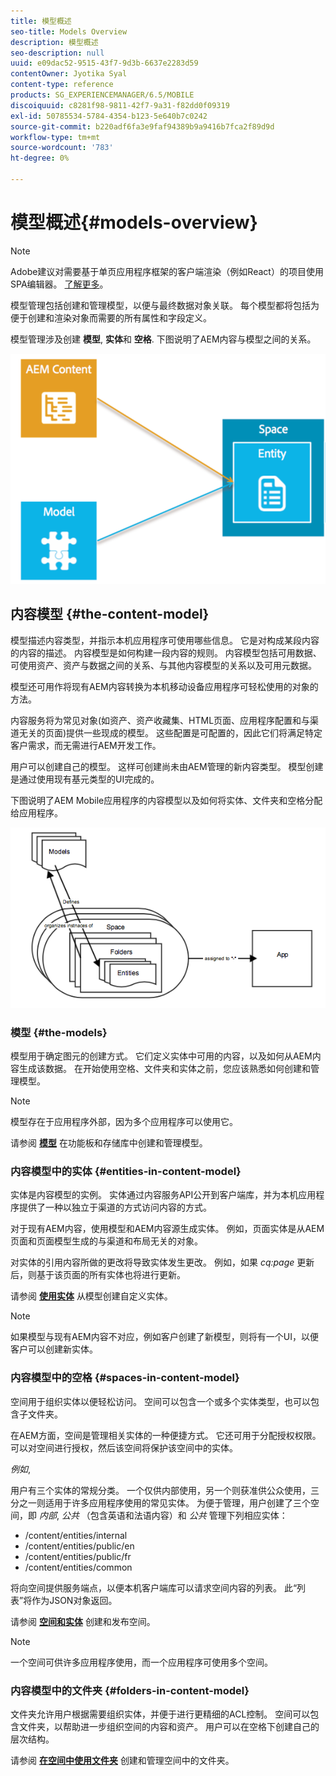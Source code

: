 ```yaml
---
title: 模型概述
seo-title: Models Overview
description: 模型概述
seo-description: null
uuid: e09dac52-9515-43f7-9d3b-6637e2283d59
contentOwner: Jyotika Syal
content-type: reference
products: SG_EXPERIENCEMANAGER/6.5/MOBILE
discoiquuid: c8281f98-9811-42f7-9a31-f82dd0f09319
exl-id: 50785534-5784-4354-b123-5e640b7c0242
source-git-commit: b220adf6fa3e9faf94389b9a9416b7fca2f89d9d
workflow-type: tm+mt
source-wordcount: '783'
ht-degree: 0%

---
```


# 模型概述{#models-overview}

>[!NOTE]
>
>Adobe建议对需要基于单页应用程序框架的客户端渲染（例如React）的项目使用SPA编辑器。 [了解更多](/help/sites-developing/spa-overview.md)。

模型管理包括创建和管理模型，以便与最终数据对象关联。 每个模型都将包括为便于创建和渲染对象而需要的所有属性和字段定义。

模型管理涉及创建 **模型**, **实体**&#x200B;和 **空格**. 下图说明了AEM内容与模型之间的关系。

![chlimage_1-81](assets/chlimage_1-81.png)

## 内容模型 {#the-content-model}

模型描述内容类型，并指示本机应用程序可使用哪些信息。 它是对构成某段内容的内容的描述。 内容模型是如何构建一段内容的规则。 内容模型包括可用数据、可使用资产、资产与数据之间的关系、与其他内容模型的关系以及可用元数据。

模型还可用作将现有AEM内容转换为本机移动设备应用程序可轻松使用的对象的方法。

内容服务将为常见对象(如资产、资产收藏集、HTML页面、应用程序配置和与渠道无关的页面)提供一些现成的模型。 这些配置是可配置的，因此它们将满足特定客户需求，而无需进行AEM开发工作。

用户可以创建自己的模型。 这样可创建尚未由AEM管理的新内容类型。 模型创建是通过使用现有基元类型的UI完成的。

下图说明了AEM Mobile应用程序的内容模型以及如何将实体、文件夹和空格分配给应用程序。

![chlimage_1-82](assets/chlimage_1-82.png)

### 模型 {#the-models}

模型用于确定图元的创建方式。 它们定义实体中可用的内容，以及如何从AEM内容生成该数据。 在开始使用空格、文件夹和实体之前，您应该熟悉如何创建和管理模型。

>[!NOTE]
>
>模型存在于应用程序外部，因为多个应用程序可以使用它。

请参阅 **[模型](/help/mobile/administer-mobile-apps.md)** 在功能板和存储库中创建和管理模型。

### 内容模型中的实体 {#entities-in-content-model}

实体是内容模型的实例。 实体通过内容服务API公开到客户端库，并为本机应用程序提供了一种以独立于渠道的方式访问内容的方式。

对于现有AEM内容，使用模型和AEM内容源生成实体。 例如，页面实体是从AEM页面和页面模型生成的与渠道和布局无关的对象。

对实体的引用内容所做的更改将导致实体发生更改。 例如，如果 *cq:page* 更新后，则基于该页面的所有实体也将进行更新。

请参阅 **[使用实体](/help/mobile/spaces-and-entities.md)** 从模型创建自定义实体。

>[!NOTE]
>
>如果模型与现有AEM内容不对应，例如客户创建了新模型，则将有一个UI，以便客户可以创建新实体。

### 内容模型中的空格 {#spaces-in-content-model}

空间用于组织实体以便轻松访问。 空间可以包含一个或多个实体类型，也可以包含子文件夹。

在AEM方面，空间是管理相关实体的一种便捷方式。 它还可用于分配授权权限。 可以对空间进行授权，然后该空间将保护该空间中的实体。

*例如*,

用户有三个实体的常规分类。 一个仅供内部使用，另一个则获准供公众使用，三分之一则适用于许多应用程序使用的常见实体。 为便于管理，用户创建了三个空间，即 *内部*, *公共* （包含英语和法语内容）和 *公共* 管理下列相应实体：

* /content/entities/internal
* /content/entities/public/en
* /content/entities/public/fr
* /content/entities/common

将向空间提供服务端点，以便本机客户端库可以请求空间内容的列表。 此“列表”将作为JSON对象返回。

请参阅 **[空间和实体](/help/mobile/spaces-and-entities.md)** 创建和发布空间。

>[!NOTE]
>
>一个空间可供许多应用程序使用，而一个应用程序可使用多个空间。

### 内容模型中的文件夹 {#folders-in-content-model}

文件夹允许用户根据需要组织实体，并便于进行更精细的ACL控制。 空间可以包含文件夹，以帮助进一步组织空间的内容和资产。 用户可以在空格下创建自己的层次结构。

请参阅 **[在空间中使用文件夹](/help/mobile/spaces-and-entities.md)** 创建和管理空间中的文件夹。
